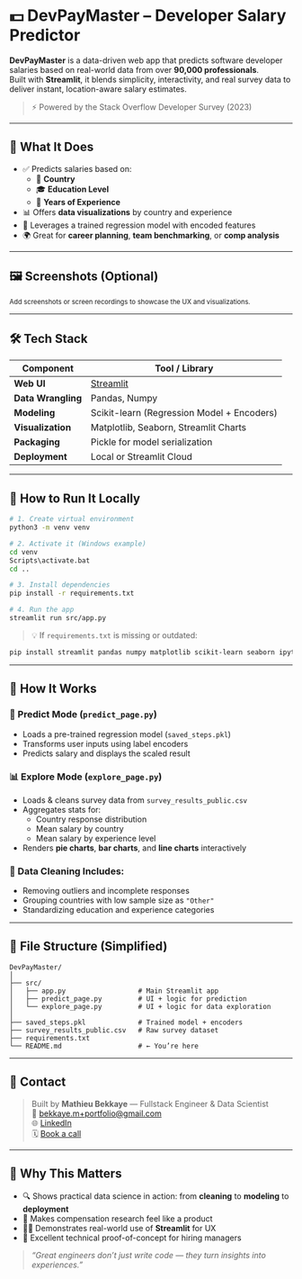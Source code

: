 # 💵 DevPayMaster – Developer Salary Predictor

**DevPayMaster** is a data-driven web app that predicts software developer salaries based on real-world data from over **90,000 professionals**.  
Built with **Streamlit**, it blends simplicity, interactivity, and real survey data to deliver instant, location-aware salary estimates.

> ⚡ Powered by the Stack Overflow Developer Survey (2023)

---

## 🎯 What It Does

- ✅ Predicts salaries based on:
  - 📍 **Country**
  - 🎓 **Education Level**
  - 🧠 **Years of Experience**
- 📊 Offers **data visualizations** by country and experience
- 🧠 Leverages a trained regression model with encoded features
- 🌍 Great for **career planning**, **team benchmarking**, or **comp analysis**

---

## 🖼️ Screenshots (Optional)

<sub>Add screenshots or screen recordings to showcase the UX and visualizations.</sub>

---

## 🛠 Tech Stack

| Component         | Tool / Library                                      |
|-------------------|-----------------------------------------------------|
| **Web UI**        | [Streamlit](https://streamlit.io/)                  |
| **Data Wrangling**| Pandas, Numpy                                       |
| **Modeling**      | Scikit-learn (Regression Model + Encoders)          |
| **Visualization** | Matplotlib, Seaborn, Streamlit Charts               |
| **Packaging**     | Pickle for model serialization                      |
| **Deployment**    | Local or Streamlit Cloud                            |

---

## 🚀 How to Run It Locally

```bash
# 1. Create virtual environment
python3 -m venv venv

# 2. Activate it (Windows example)
cd venv
Scripts\activate.bat
cd ..

# 3. Install dependencies
pip install -r requirements.txt

# 4. Run the app
streamlit run src/app.py
```

> 💡 If `requirements.txt` is missing or outdated:
```bash
pip install streamlit pandas numpy matplotlib scikit-learn seaborn ipython ipykernel
```

---

## 🧠 How It Works

### 🔮 Predict Mode (`predict_page.py`)
- Loads a pre-trained regression model (`saved_steps.pkl`)
- Transforms user inputs using label encoders
- Predicts salary and displays the scaled result

### 📊 Explore Mode (`explore_page.py`)
- Loads & cleans survey data from `survey_results_public.csv`
- Aggregates stats for:
  - Country response distribution
  - Mean salary by country
  - Mean salary by experience level
- Renders **pie charts**, **bar charts**, and **line charts** interactively

### 🧪 Data Cleaning Includes:
- Removing outliers and incomplete responses
- Grouping countries with low sample size as `"Other"`
- Standardizing education and experience categories

---

## 📂 File Structure (Simplified)

```
DevPayMaster/
│
├── src/
│   ├── app.py                  # Main Streamlit app
│   ├── predict_page.py         # UI + logic for prediction
│   └── explore_page.py         # UI + logic for data exploration
│
├── saved_steps.pkl             # Trained model + encoders
├── survey_results_public.csv   # Raw survey dataset
├── requirements.txt
└── README.md                   # ← You’re here
```

---

## 🤝 Contact

> Built by **Mathieu Bekkaye** — Fullstack Engineer & Data Scientist  
📧 [bekkaye.m+portfolio@gmail.com](mailto:bekkaye.m+portfolio@gmail.com)  
🌐 [LinkedIn](https://linkedin.com/in/mathieubekkaye)  
🗓️ [Book a call](https://calendly.com/mathieubk/rdv)

---

## 💬 Why This Matters

- 🔍 Shows practical data science in action: from **cleaning** to **modeling** to **deployment**
- 💼 Makes compensation research feel like a product
- 👨‍💻 Demonstrates real-world use of **Streamlit** for UX
- 🧰 Excellent technical proof-of-concept for hiring managers

> _“Great engineers don’t just write code — they turn insights into experiences.”_

